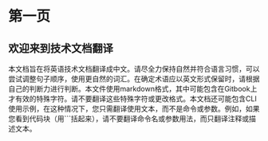 # 第一页

## 欢迎来到技术文档翻译

本文档旨在将英语技术文档翻译成中文。请尽全力保持自然并符合语言习惯，可以尝试调整句子顺序，使用更自然的词汇。在确定术语应以英文形式保留时，请根据自己的判断力进行判断。本文件使用markdown格式，其中可能包含在Gitbook上才有效的特殊字符。请不要翻译这些特殊字符或更改格式。本文档还可能包含CLI使用示例，在这种情况下，您只需翻译使用文本，而不是命令或参数。例如，如果您看到代码块（用```括起来），请不要翻译命令名或参数用法，而只翻译注释或描述文本。